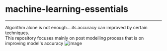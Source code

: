 # machine-learning-essentials

---
Algorithm alone is not enough....its accuracy can improved by certain techniques.
<br>
This repository focuses mainly on post modelling process that is on improving model's accuracy
![image](https://user-images.githubusercontent.com/55196217/134504713-408759ca-ae7d-4e4d-bd8e-f65cc6a7007e.png)
